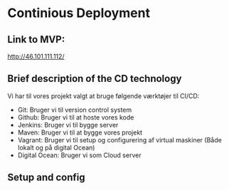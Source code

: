 # Continious Deployment

## Link to MVP:
http://46.101.111.112/


## Brief description of the CD technology

Vi har til vores projekt valgt at bruge følgende værktøjer til CI/CD:

- Git: 
Bruger vi til version control system
- Github:
Bruger vi til at hoste vores kode
- Jenkins: 
Bruger vi til bygge server
- Maven:
Bruger vi til at bygge vores projekt
- Vagrant:
Bruger vi til setup og configurering af virtual maskiner (Både lokalt og på digital Ocean)
- Digital Ocean:
Bruger vi som Cloud server 

## Setup and config
